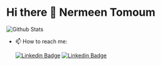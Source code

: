 # Hi there 👋 Nermeen Tomoum
![Github Stats](https://github-readme-stats.vercel.app/api?username=NrmeenTomoum&show_icons=true&theme=radical&count_private=true&custom_title=Github%20Stats%20(Two%20Years%20Ago)&hide_rank=true&from=2022-05-01&to=2023-05-01)

- 📫 How to reach me:
  
  [![Linkedin Badge](https://img.shields.io/badge/-Gmail-d44638?style=flat-square&logo=Gmail&logoColor=white&link=mailto:nermeentomoum@gmail.com )](mailto:nermeentomoum@gmail.com)
  [![Linkedin Badge](https://img.shields.io/badge/-LinkedIn-blue?style=flat-square&logo=Linkedin&logoColor=white&link=https://www.linkedin.com/in/nrmeentomoum/)](https://www.linkedin.com/in/nrmeentomoum/)
